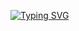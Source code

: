 [![Typing SVG](https://readme-typing-svg.herokuapp.com?color=%2336BCF7&lines=</Don't+be+a+semicolon>)](https://git.io/typing-svg)
